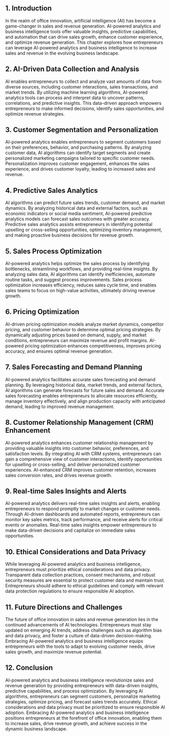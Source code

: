 
## 1\. Introduction

In the realm of office innovation, artificial intelligence (AI) has become a game-changer in sales and revenue generation. AI-powered analytics and business intelligence tools offer valuable insights, predictive capabilities, and automation that can drive sales growth, enhance customer experience, and optimize revenue generation. This chapter explores how entrepreneurs can leverage AI-powered analytics and business intelligence to increase sales and revenue in the evolving business landscape.

## 2\. AI-Driven Data Collection and Analysis

AI enables entrepreneurs to collect and analyze vast amounts of data from diverse sources, including customer interactions, sales transactions, and market trends. By utilizing machine learning algorithms, AI-powered analytics tools can process and interpret data to uncover patterns, correlations, and predictive insights. This data-driven approach empowers entrepreneurs to make informed decisions, identify sales opportunities, and optimize revenue strategies.

## 3\. Customer Segmentation and Personalization

AI-powered analytics enables entrepreneurs to segment customers based on their preferences, behavior, and purchasing patterns. By analyzing customer data, AI algorithms can identify target segments and create personalized marketing campaigns tailored to specific customer needs. Personalization improves customer engagement, enhances the sales experience, and drives customer loyalty, leading to increased sales and revenue.

## 4\. Predictive Sales Analytics

AI algorithms can predict future sales trends, customer demand, and market dynamics. By analyzing historical data and external factors, such as economic indicators or social media sentiment, AI-powered predictive analytics models can forecast sales outcomes with greater accuracy. Predictive sales analytics assists entrepreneurs in identifying potential upselling or cross-selling opportunities, optimizing inventory management, and making proactive business decisions for revenue growth.

## 5\. Sales Process Optimization

AI-powered analytics helps optimize the sales process by identifying bottlenecks, streamlining workflows, and providing real-time insights. By analyzing sales data, AI algorithms can identify inefficiencies, automate routine tasks, and suggest process improvements. Sales process optimization increases efficiency, reduces sales cycle time, and enables sales teams to focus on high-value activities, ultimately driving revenue growth.

## 6\. Pricing Optimization

AI-driven pricing optimization models analyze market dynamics, competitor pricing, and customer behavior to determine optimal pricing strategies. By dynamically adjusting prices based on demand, supply, and market conditions, entrepreneurs can maximize revenue and profit margins. AI-powered pricing optimization enhances competitiveness, improves pricing accuracy, and ensures optimal revenue generation.

## 7\. Sales Forecasting and Demand Planning

AI-powered analytics facilitates accurate sales forecasting and demand planning. By leveraging historical data, market trends, and external factors, AI algorithms can generate forecasts for future sales and demand. Accurate sales forecasting enables entrepreneurs to allocate resources efficiently, manage inventory effectively, and align production capacity with anticipated demand, leading to improved revenue management.

## 8\. Customer Relationship Management (CRM) Enhancement

AI-powered analytics enhances customer relationship management by providing valuable insights into customer behavior, preferences, and satisfaction levels. By integrating AI with CRM systems, entrepreneurs can gain a comprehensive view of customer interactions, identify opportunities for upselling or cross-selling, and deliver personalized customer experiences. AI-enhanced CRM improves customer retention, increases sales conversion rates, and drives revenue growth.

## 9\. Real-time Sales Insights and Alerts

AI-powered analytics delivers real-time sales insights and alerts, enabling entrepreneurs to respond promptly to market changes or customer needs. Through AI-driven dashboards and automated reports, entrepreneurs can monitor key sales metrics, track performance, and receive alerts for critical events or anomalies. Real-time sales insights empower entrepreneurs to make data-driven decisions and capitalize on immediate sales opportunities.

## 10\. Ethical Considerations and Data Privacy

While leveraging AI-powered analytics and business intelligence, entrepreneurs must prioritize ethical considerations and data privacy. Transparent data collection practices, consent mechanisms, and robust security measures are essential to protect customer data and maintain trust. Entrepreneurs should adhere to ethical guidelines and comply with relevant data protection regulations to ensure responsible AI adoption.

## 11\. Future Directions and Challenges

The future of office innovation in sales and revenue generation lies in the continued advancements of AI technologies. Entrepreneurs must stay updated on emerging AI trends, address challenges such as algorithm bias and data privacy, and foster a culture of data-driven decision-making. Embracing AI-powered analytics and business intelligence equips entrepreneurs with the tools to adapt to evolving customer needs, drive sales growth, and maximize revenue potential.

## 12\. Conclusion

AI-powered analytics and business intelligence revolutionize sales and revenue generation by providing entrepreneurs with data-driven insights, predictive capabilities, and process optimization. By leveraging AI algorithms, entrepreneurs can segment customers, personalize marketing strategies, optimize pricing, and forecast sales trends accurately. Ethical considerations and data privacy must be prioritized to ensure responsible AI adoption. Embracing AI-powered analytics and business intelligence positions entrepreneurs at the forefront of office innovation, enabling them to increase sales, drive revenue growth, and achieve success in the dynamic business landscape.
